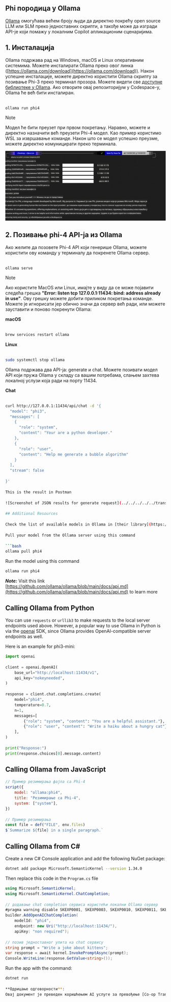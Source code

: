 <!--
CO_OP_TRANSLATOR_METADATA:
{
  "original_hash": "0b38834693bb497f96bf53f0d941f9a1",
  "translation_date": "2025-07-16T19:19:14+00:00",
  "source_file": "md/01.Introduction/02/04.Ollama.md",
  "language_code": "sr"
}
-->
## Phi породица у Ollama

[Ollama](https://ollama.com) омогућава већем броју људи да директно покрећу open source LLM или SLM преко једноставних скрипти, а такође може да изгради API-је који помажу у локалним Copilot апликационим сценаријима.

## **1. Инсталација**

Ollama подржава рад на Windows, macOS и Linux оперативним системима. Можете инсталирати Ollama преко овог линка ([https://ollama.com/download](https://ollama.com/download)). Након успешне инсталације, можете директно користити Ollama скрипту за позивање Phi-3 преко терминал прозора. Можете видети све [доступне библиотеке у Ollama](https://ollama.com/library). Ако отворите овај репозиторијум у Codespace-у, Ollama ће већ бити инсталиран.

```bash

ollama run phi4

```

> [!NOTE]
> Модел ће бити преузет при првом покретању. Наравно, можете и директно назначити већ преузети Phi-4 модел. Као пример користимо WSL за извршавање команде. Након што се модел успешно преузме, можете директно комуницирати преко терминала.

![run](../../../../../translated_images/ollama_run.e9755172b162b381359f8dc8ad0eb1499e13266d833afaf29c47e928d6d7abc5.sr.png)

## **2. Позивање phi-4 API-ја из Ollama**

Ако желите да позовете Phi-4 API који генерише Ollama, можете користити ову команду у терминалу да покренете Ollama сервер.

```bash

ollama serve

```

> [!NOTE]
> Ако користите MacOS или Linux, имајте у виду да се може појавити следећа грешка **"Error: listen tcp 127.0.0.1:11434: bind: address already in use"**. Ову грешку можете добити приликом покретања команде. Можете је игнорисати јер обично значи да сервер већ ради, или можете зауставити и поново покренути Ollama:

**macOS**

```bash

brew services restart ollama

```

**Linux**

```bash

sudo systemctl stop ollama

```

Ollama подржава два API-ја: generate и chat. Можете позивати модел API који пружа Ollama у складу са вашим потребама, слањем захтева локалној услузи која ради на порту 11434.

**Chat**

```bash

curl http://127.0.0.1:11434/api/chat -d '{
  "model": "phi3",
  "messages": [
    {
      "role": "system",
      "content": "Your are a python developer."
    },
    {
      "role": "user",
      "content": "Help me generate a bubble algorithm"
    }
  ],
  "stream": false
  
}'

This is the result in Postman

![Screenshot of JSON results for generate request](../../../../../translated_images/ollama_gen.bda5d4e715366cc9c1cae2956e30bfd55b07b22ca782ef69e680100a9a1fd563.sr.png)

## Additional Resources

Check the list of available models in Ollama in [their library](https://ollama.com/library).

Pull your model from the Ollama server using this command

```bash
ollama pull phi4
```

Run the model using this command

```bash
ollama run phi4
```

***Note:*** Visit this link [https://github.com/ollama/ollama/blob/main/docs/api.md](https://github.com/ollama/ollama/blob/main/docs/api.md) to learn more

## Calling Ollama from Python

You can use `requests` or `urllib3` to make requests to the local server endpoints used above. However, a popular way to use Ollama in Python is via the [openai](https://pypi.org/project/openai/) SDK, since Ollama provides OpenAI-compatible server endpoints as well.

Here is an example for phi3-mini:

```python
import openai

client = openai.OpenAI(
    base_url="http://localhost:11434/v1",
    api_key="nokeyneeded",
)

response = client.chat.completions.create(
    model="phi4",
    temperature=0.7,
    n=1,
    messages=[
        {"role": "system", "content": "You are a helpful assistant."},
        {"role": "user", "content": "Write a haiku about a hungry cat"},
    ],
)

print("Response:")
print(response.choices[0].message.content)
```

## Calling Ollama from JavaScript 

```javascript
// Пример резимирања фајла са Phi-4
script({
    model: "ollama:phi4",
    title: "Резимирање са Phi-4",
    system: ["system"],
})

// Пример резимирања
const file = def("FILE", env.files)
$`Summarize ${file} in a single paragraph.`
```

## Calling Ollama from C#

Create a new C# Console application and add the following NuGet package:

```bash
dotnet add package Microsoft.SemanticKernel --version 1.34.0
```

Then replace this code in the `Program.cs` file

```csharp
using Microsoft.SemanticKernel;
using Microsoft.SemanticKernel.ChatCompletion;

// додавање chat completion сервиса користећи локални Ollama сервер
#pragma warning disable SKEXP0001, SKEXP0003, SKEXP0010, SKEXP0011, SKEXP0050, SKEXP0052
builder.AddOpenAIChatCompletion(
    modelId: "phi4",
    endpoint: new Uri("http://localhost:11434/"),
    apiKey: "non required");

// позив једноставног упита ка chat сервису
string prompt = "Write a joke about kittens";
var response = await kernel.InvokePromptAsync(prompt);
Console.WriteLine(response.GetValue<string>());
```

Run the app with the command:

```bash
dotnet run

**Одрицање одговорности**:  
Овај документ је преведен коришћењем AI услуге за превођење [Co-op Translator](https://github.com/Azure/co-op-translator). Иако се трудимо да превод буде тачан, молимо вас да имате у виду да аутоматски преводи могу садржати грешке или нетачности. Оригинални документ на његовом изворном језику треба сматрати ауторитетним извором. За критичне информације препоручује се професионални људски превод. Нисмо одговорни за било каква неспоразума или погрешна тумачења која произилазе из коришћења овог превода.